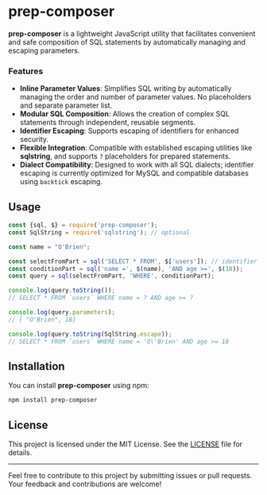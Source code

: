 # prep-composer

**prep-composer** is a lightweight JavaScript utility that facilitates convenient and safe composition of SQL
statements by automatically managing and escaping parameters.

### Features

- **Inline Parameter Values**: Simplifies SQL writing by automatically managing the order and number of parameter
  values. No placeholders and separate parameter list.
- **Modular SQL Composition**: Allows the creation of complex SQL statements through independent, reusable segments.
- **Identifier Escaping**: Supports escaping of identifiers for enhanced security.
- **Flexible Integration**: Compatible with established escaping utilities like **sqlstring**, and supports `?`
  placeholders for prepared statements.
- **Dialect Compatibility**: Designed to work with all SQL dialects; identifier escaping is currently optimized for
  MySQL and compatible databases using `backtick` escaping.

## Usage

```javascript
const {sql, $} = require('prep-composer');
const SqlString = require('sqlstring'); // optional

const name = "O'Brien";

const selectFromPart = sql('SELECT * FROM', $['users']); // identifier escaping is optional
const conditionPart = sql('name =', $(name), 'AND age >=', $(18));
const query = sql(selectFromPart, 'WHERE', conditionPart);

console.log(query.toString());
// SELECT * FROM `users` WHERE name = ? AND age >= ?

console.log(query.parameters);
// [ "O'Brien", 18]

console.log(query.toString(SqlString.escape));
// SELECT * FROM `users` WHERE name = 'O\'Brien' AND age >= 18
```

## Installation

You can install **prep-composer** using npm:

```bash
npm install prep-composer
```

## License

This project is licensed under the MIT License. See the [LICENSE](LICENSE) file for details.

---

Feel free to contribute to this project by submitting issues or pull requests. Your feedback and contributions
are welcome!
